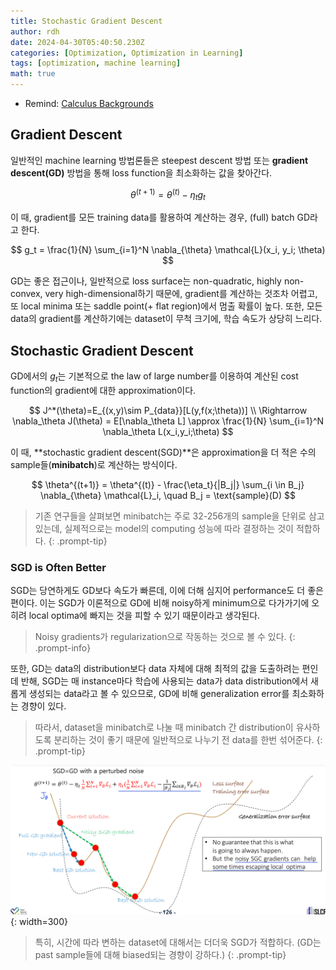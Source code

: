 ```yaml
---
title: Stochastic Gradient Descent
author: rdh
date: 2024-04-30T05:40:50.230Z
categories: [Optimization, Optimization in Learning]
tags: [optimization, machine learning]
math: true
---
```


* Remind: [Calculus Backgrounds](https://rohdonghyun.github.io/posts/Calculus-Backgrounds/)

## Gradient Descent
일반적인 machine learning 방법론들은 steepest descent 방법 또는 **gradient descent(GD)** 방법을 통해 loss function을 최소화하는 값을 찾아간다.

$$
\theta^{(t+1)} = \theta^{(t)} - \eta_t g_t
$$

이 때, gradient를 모든 training data를 활용하여 계산하는 경우, (full) batch GD라고 한다.

$$
g_t = \frac{1}{N} \sum_{i=1}^N \nabla_{\theta} \mathcal{L}(x_i, y_i; \theta)
$$

GD는 좋은 접근이나, 일반적으로 loss surface는 non-quadratic, highly non-convex, very high-dimensional하기 때문에, gradient를 계산하는 것조차 어렵고, 또 local minima 또는 saddle point(+ flat region)에서 멈출 확률이 높다. 또한, 모든 data의 gradient를 계산하기에는 dataset이 무척 크기에, 학습 속도가 상당히 느리다.

## Stochastic Gradient Descent
GD에서의 $g_t$는 기본적으로 the law of large number를 이용하여 계산된 cost function의 gradient에 대한 approximation이다.

$$
J^*(\theta)=E_{(x,y)\sim P_{data}}[L(y,f(x;\theta))] \\
\Rightarrow \nabla_\theta J(\theta) = E[\nabla_\theta L] \approx \frac{1}{N} \sum_{i=1}^N \nabla_\theta L(x_i,y_i;\theta)
$$

이 때, **stochastic gradient descent(SGD)**은 approximation을 더 적은 수의 sample들(**minibatch**)로 계산하는 방식이다.

$$
\theta^{(t+1)} = \theta^{(t)} - \frac{\eta_t}{|B_j|} \sum_{i \in B_j} \nabla_{\theta} \mathcal{L}_i, \quad B_j = \text{sample}(D)
$$

> 기존 연구들을 살펴보면 minibatch는 주로 32-256개의 sample을 단위로 삼고 있는데, 실제적으로는 model의 computing 성능에 따라 결정하는 것이 적합하다.
{: .prompt-tip}

### SGD is Often Better

SGD는 당연하게도 GD보다 속도가 빠른데, 이에 더해 심지어 performance도 더 좋은 편이다.
이는 SGD가 이론적으로 GD에 비해 noisy하게 minimum으로 다가가기에 오히려 local optima에 빠지는 것을 피할 수 있기 때문이라고 생각된다.

> Noisy gradients가 regularization으로 작동하는 것으로 볼 수 있다.
{: .prompt-info}

또한, GD는 data의 distribution보다 data 자체에 대해 최적의 값을 도출하려는 편인데 반해, 
SGD는 매 instance마다 학습에 사용되는 data가 data distribution에서 새롭게 생성되는 data라고 볼 수 있으므로, GD에 비해 generalization error를 최소화하는 경향이 있다.

> 따라서, dataset을 minibatch로 나눌 때 minibatch 간 distribution이 유사하도록 분리하는 것이 좋기 때문에 일반적으로 나누기 전 data를 한번 섞어준다.
{: .prompt-tip}

![](/assets/img/stochastic-gradient-descent-01.png){: width=300}

> 특히, 시간에 따라 변하는 dataset에 대해서는 더더욱 SGD가 적합하다. (GD는 past sample들에 대해 biased되는 경향이 강하다.)
{: .prompt-tip}













